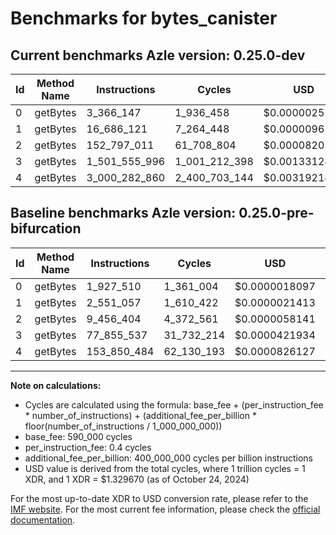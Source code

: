 # Benchmarks for bytes_canister

## Current benchmarks Azle version: 0.25.0-dev

| Id  | Method Name | Instructions  | Cycles        | USD           | USD/Million Calls | Change                                  |
| --- | ----------- | ------------- | ------------- | ------------- | ----------------- | --------------------------------------- |
| 0   | getBytes    | 3_366_147     | 1_936_458     | $0.0000025749 | $2.57             | <font color="red">+1_438_637</font>     |
| 1   | getBytes    | 16_686_121    | 7_264_448     | $0.0000096593 | $9.65             | <font color="red">+14_135_064</font>    |
| 2   | getBytes    | 152_797_011   | 61_708_804    | $0.0000820523 | $82.05            | <font color="red">+143_340_607</font>   |
| 3   | getBytes    | 1_501_555_996 | 1_001_212_398 | $0.0013312821 | $1_331.28         | <font color="red">+1_423_700_459</font> |
| 4   | getBytes    | 3_000_282_860 | 2_400_703_144 | $0.0031921429 | $3_192.14         | <font color="red">+2_846_432_376</font> |

## Baseline benchmarks Azle version: 0.25.0-pre-bifurcation

| Id  | Method Name | Instructions | Cycles     | USD           | USD/Million Calls |
| --- | ----------- | ------------ | ---------- | ------------- | ----------------- |
| 0   | getBytes    | 1_927_510    | 1_361_004  | $0.0000018097 | $1.80             |
| 1   | getBytes    | 2_551_057    | 1_610_422  | $0.0000021413 | $2.14             |
| 2   | getBytes    | 9_456_404    | 4_372_561  | $0.0000058141 | $5.81             |
| 3   | getBytes    | 77_855_537   | 31_732_214 | $0.0000421934 | $42.19            |
| 4   | getBytes    | 153_850_484  | 62_130_193 | $0.0000826127 | $82.61            |

---

**Note on calculations:**

-   Cycles are calculated using the formula: base_fee + (per_instruction_fee \* number_of_instructions) + (additional_fee_per_billion \* floor(number_of_instructions / 1_000_000_000))
-   base_fee: 590_000 cycles
-   per_instruction_fee: 0.4 cycles
-   additional_fee_per_billion: 400_000_000 cycles per billion instructions
-   USD value is derived from the total cycles, where 1 trillion cycles = 1 XDR, and 1 XDR = $1.329670 (as of October 24, 2024)

For the most up-to-date XDR to USD conversion rate, please refer to the [IMF website](https://www.imf.org/external/np/fin/data/rms_sdrv.aspx).
For the most current fee information, please check the [official documentation](https://internetcomputer.org/docs/current/developer-docs/gas-cost#execution).
